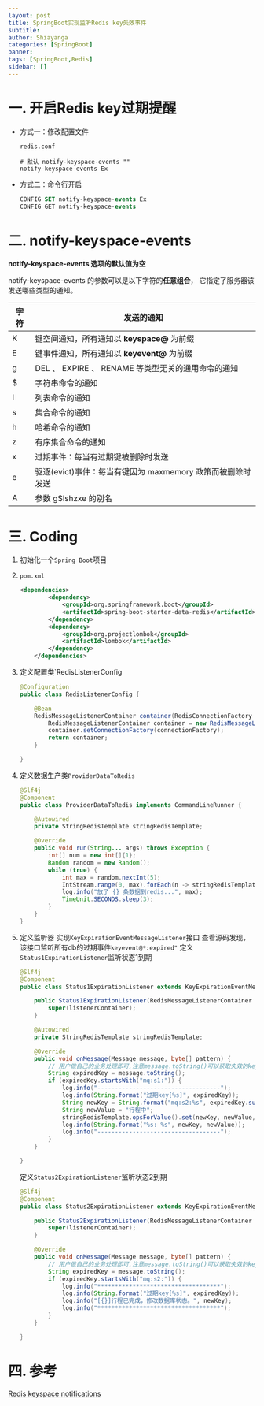 ```yaml
---
layout: post
title: SpringBoot实现监听Redis key失效事件
subtitle:
author: Shiayanga
categories: [SpringBoot]
banner:
tags: [SpringBoot,Redis]
sidebar: []
---
```


# 一. 开启Redis key过期提醒
- 方式一：修改配置文件

  `redis.conf`

    ```shell
    # 默认 notify-keyspace-events ""
    notify-keyspace-events Ex
    ```

- 方式二：命令行开启

    ```sql
    CONFIG SET notify-keyspace-events Ex
    CONFIG GET notify-keyspace-events
    ```


# 二. notify-keyspace-events

**notify-keyspace-events 选项的默认值为空**

notify-keyspace-events 的参数可以是以下字符的**任意组合**， 它指定了服务器该发送哪些类型的通知。

| 字符  | 发送的通知                                  |
| --- | -------------------------------------- |
| K   | 键空间通知，所有通知以 **keyspace@** 为前缀          |
| E   | 键事件通知，所有通知以 **keyevent@** 为前缀          |
| g   | DEL 、 EXPIRE 、 RENAME 等类型无关的通用命令的通知    |
| $   | 字符串命令的通知                               |
| l   | 列表命令的通知                                |
| s   | 集合命令的通知                                |
| h   | 哈希命令的通知                                |
| z   | 有序集合命令的通知                              |
| x   | 过期事件：每当有过期键被删除时发送                      |
| e   | 驱逐(evict)事件：每当有键因为 maxmemory 政策而被删除时发送 |
| A   | 参数 g$lshzxe 的别名                        |

# 三. Coding

1. 初始化一个`Spring Boot`项目
2. `pom.xml`
    ```xml
    <dependencies>
    		<dependency>
    			<groupId>org.springframework.boot</groupId>
    			<artifactId>spring-boot-starter-data-redis</artifactId>
    		</dependency>
    		<dependency>
    			<groupId>org.projectlombok</groupId>
    			<artifactId>lombok</artifactId>
    		</dependency>
    	</dependencies>
    ```

3. 定义配置类`RedisListenerConfig
    ```java
    @Configuration
    public class RedisListenerConfig {
    
    	@Bean
    	RedisMessageListenerContainer container(RedisConnectionFactory connectionFactory) {
    		RedisMessageListenerContainer container = new RedisMessageListenerContainer();
    		container.setConnectionFactory(connectionFactory);
    		return container;
    	}
    
    }
    ```

4. 定义数据生产类`ProviderDataToRedis`
    ```java
    @Slf4j
    @Component
    public class ProviderDataToRedis implements CommandLineRunner {
    
    	@Autowired
    	private StringRedisTemplate stringRedisTemplate;
    
    	@Override
    	public void run(String... args) throws Exception {
    		int[] num = new int[]{1};
    		Random random = new Random();
    		while (true) {
    			int max = random.nextInt(5);
    			IntStream.range(0, max).forEach(n -> stringRedisTemplate.opsForValue().set(String.format("mq:s1:%s", ++num[0]), "已预订", 5, TimeUnit.SECONDS));
    			log.info("放了 {} 条数据到redis...", max);
    			TimeUnit.SECONDS.sleep(3);
    		}
    	}
    }
    ```

5. 定义监听器 实现`KeyExpirationEventMessageListener`接口
   查看源码发现，该接口监听所有db的过期事件`keyevent@*:expired"`
   定义`Status1ExpirationListener`监听状态1到期
    ```java
    @Slf4j
    @Component
    public class Status1ExpirationListener extends KeyExpirationEventMessageListener {
    
    	public Status1ExpirationListener(RedisMessageListenerContainer listenerContainer) {
    		super(listenerContainer);
    	}
    
    	@Autowired
    	private StringRedisTemplate stringRedisTemplate;
    
    	@Override
    	public void onMessage(Message message, byte[] pattern) {
    		// 用户做自己的业务处理即可,注意message.toString()可以获取失效的key
    		String expiredKey = message.toString();
    		if (expiredKey.startsWith("mq:s1:")) {
    			log.info("-----------------------------------");
    			log.info(String.format("过期key[%s]", expiredKey));
    			String newKey = String.format("mq:s2:%s", expiredKey.substring(6));
    			String newValue = "行程中";
    			stringRedisTemplate.opsForValue().set(newKey, newValue, 3, TimeUnit.SECONDS);
    			log.info(String.format("%s: %s", newKey, newValue));
    			log.info("-----------------------------------");
    		}
    	}
    
    }
    ```

   定义`Status2ExpirationListener`监听状态2到期
    ```java
    @Slf4j
    @Component
    public class Status2ExpirationListener extends KeyExpirationEventMessageListener {
    
    	public Status2ExpirationListener(RedisMessageListenerContainer listenerContainer) {
    		super(listenerContainer);
    	}
    
    	@Override
    	public void onMessage(Message message, byte[] pattern) {
    		// 用户做自己的业务处理即可,注意message.toString()可以获取失效的key
    		String expiredKey = message.toString();
    		if (expiredKey.startsWith("mq:s2:")) {
    			log.info("***********************************");
    			log.info(String.format("过期key[%s]", expiredKey));
    			log.info("[{}]行程已完成，修改数据库状态。", newKey);
    			log.info("***********************************");
    		}
    	}
    
    }
    ```
# 四. 参考
[Redis keyspace notifications](https://redis.io/docs/manual/keyspace-notifications/)


